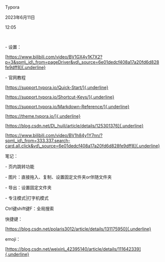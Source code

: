 Typora

2023年6月11日

12:05

 

\- 设置：

[https://www.bilibili.com/video/BV1GX4y1K7X2?p=3&spm\_id\_from=pageDriver&vd\_source=6e01dedcf408a17a20fd6d828fe9dff8]{.underline}

\- 官网教程

[https://support.typora.io/Quick-Start/]{.underline}

[https://support.typora.io/Shortcut-Keys/]{.underline}

[https://support.typora.io/Markdown-Reference/]{.underline}

[https://theme.typora.io/]{.underline}

[https://blog.csdn.net/D\_huili/article/details/125301376]{.underline}

[https://www.bilibili.com/video/BV1h84y1Y7nn/?spm\_id\_from=333.337.search-card.all.click&vd\_source=6e01dedcf408a17a20fd6d828fe9dff8]{.underline}

笔记：

\- 页内跳转功能

\- 图片：直接拖入、复制、设置固定文件夹or伴随文件夹

\- 导出：设置固定文件夹

\- 专注模式\|打字机模式

Ctrl键shift键F：全局搜索

快捷键：

[https://blog.csdn.net/polaris3012/article/details/131175950]{.underline}

emoji：

[https://blog.csdn.net/weixin\_42395140/article/details/111642339]{.underline}

 
